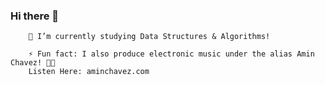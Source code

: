 ### Hi there 👋

        🌱 I’m currently studying Data Structures & Algorithms!

        ⚡ Fun fact: I also produce electronic music under the alias Amin Chavez! 💃🕺
        Listen Here: aminchavez.com
        

<!--
**bmchavez/bmchavez** is a ✨ _special_ ✨ repository because its `README.md` (this file) appears on your GitHub profile.

Here are some ideas to get you started:

- 🔭 I’m currently working on ...
- 🌱 I’m currently learning ...
- 👯 I’m looking to collaborate on ...
- 🤔 I’m looking for help with ...
- 💬 Ask me about ...
- 📫 How to reach me: ...
- 😄 Pronouns: ...
- ⚡ Fun fact: ...
-->
